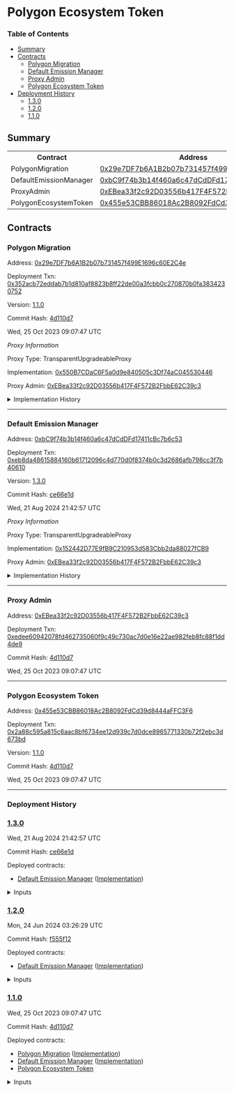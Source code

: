# Polygon Ecosystem Token


### Table of Contents
- [Summary](#summary)
- [Contracts](#contracts)
	- [Polygon Migration](#polygon-migration)
	- [Default Emission Manager](#default-emission-manager)
	- [Proxy Admin](#proxy-admin)
	- [Polygon Ecosystem Token](#polygon-ecosystem-token)
- [Deployment History](#deployment-history)
	- [1.3.0](#130)
	- [1.2.0](#120)
	- [1.1.0](#110)

## Summary
  <table>
  <tr>
      <th>Contract</th>
      <th>Address</th>
      <th>Version</th>
  </tr><tr>
      <td>PolygonMigration</td>
      <td><a href="https://etherscan.io/address/0x29e7DF7b6A1B2b07b731457f499E1696c60E2C4e" target="_blank">0x29e7DF7b6A1B2b07b731457f499E1696c60E2C4e</a></td>
      <td>1.1.0</td>
      </tr>
<tr>
      <td>DefaultEmissionManager</td>
      <td><a href="https://etherscan.io/address/0xbC9f74b3b14f460a6c47dCdDFd17411cBc7b6c53" target="_blank">0xbC9f74b3b14f460a6c47dCdDFd17411cBc7b6c53</a></td>
      <td>1.3.0</td>
      </tr>
<tr>
      <td>ProxyAdmin</td>
      <td><a href="https://etherscan.io/address/0xEBea33f2c92D03556b417F4F572B2FbbE62C39c3" target="_blank">0xEBea33f2c92D03556b417F4F572B2FbbE62C39c3</a></td>
      <td>N/A</td>
      </tr>
<tr>
      <td>PolygonEcosystemToken</td>
      <td><a href="https://etherscan.io/address/0x455e53CBB86018Ac2B8092FdCd39d8444aFFC3F6" target="_blank">0x455e53CBB86018Ac2B8092FdCd39d8444aFFC3F6</a></td>
      <td>1.1.0</td>
      </tr></table>

## Contracts

### Polygon Migration

Address: [0x29e7DF7b6A1B2b07b731457f499E1696c60E2C4e](https://etherscan.io/address/0x29e7DF7b6A1B2b07b731457f499E1696c60E2C4e)

Deployment Txn: [0x352acb72eddab7b1d810af8823b8ff22de00a3fcbb0c270870b0fa3834230752](https://etherscan.io/tx/0x352acb72eddab7b1d810af8823b8ff22de00a3fcbb0c270870b0fa3834230752)

Version: [1.1.0](https://github.com/0xPolygon/pol-token/releases/tag/1.1.0)

Commit Hash: [4d110d7](https://github.com/0xPolygon/pol-token/commit/4d110d71d5904bb7fb6ef4ffabd774aee519d1ad)

Wed, 25 Oct 2023 09:07:47 UTC


_Proxy Information_



Proxy Type: TransparentUpgradeableProxy



Implementation: [0x550B7CDaC6F5a0d9e840505c3Df74aC045530446](https://etherscan.io/address/0x550B7CDaC6F5a0d9e840505c3Df74aC045530446)



Proxy Admin: [0xEBea33f2c92D03556b417F4F572B2FbbE62C39c3](https://etherscan.io/address/0xEBea33f2c92D03556b417F4F572B2FbbE62C39c3)



<details>
<summary>Implementation History</summary>
<table>
    <tr>
        <th>Version</th>
        <th>Address</th>
        <th>Commit Hash</th>
    </tr>
    <tr>
        <td><a href="https://github.com/0xPolygon/pol-token/releases/tag/1.1.0" target="_blank">1.1.0</a></td>
        <td><a href="https://etherscan.io/address/0x550B7CDaC6F5a0d9e840505c3Df74aC045530446" target="_blank">0x550B7CDaC6F5a0d9e840505c3Df74aC045530446</a></td>
        <td><a href="https://github.com/0xPolygon/pol-token/commit/4d110d71d5904bb7fb6ef4ffabd774aee519d1ad" target="_blank">4d110d7</a></td>
    </tr>
</table>
</details>
  

 --- 

### Default Emission Manager

Address: [0xbC9f74b3b14f460a6c47dCdDFd17411cBc7b6c53](https://etherscan.io/address/0xbC9f74b3b14f460a6c47dCdDFd17411cBc7b6c53)

Deployment Txn: [0xeb8da48615884160b61712096c4d770d0f8374b0c3d2686afb798cc3f7b40610](https://etherscan.io/tx/0xeb8da48615884160b61712096c4d770d0f8374b0c3d2686afb798cc3f7b40610)

Version: [1.3.0](https://github.com/0xPolygon/pol-token/releases/tag/1.3.0)

Commit Hash: [ce66e1d](https://github.com/0xPolygon/pol-token/commit/ce66e1df19277a5dabcd6aa97dbd4f588409567e)

Wed, 21 Aug 2024 21:42:57 UTC


_Proxy Information_



Proxy Type: TransparentUpgradeableProxy



Implementation: [0x152442D77E9fB9C210953d583Cbb2da88027fCB9](https://etherscan.io/address/0x152442D77E9fB9C210953d583Cbb2da88027fCB9)



Proxy Admin: [0xEBea33f2c92D03556b417F4F572B2FbbE62C39c3](https://etherscan.io/address/0xEBea33f2c92D03556b417F4F572B2FbbE62C39c3)



<details>
<summary>Implementation History</summary>
<table>
    <tr>
        <th>Version</th>
        <th>Address</th>
        <th>Commit Hash</th>
    </tr>
    <tr>
        <td><a href="https://github.com/0xPolygon/pol-token/releases/tag/1.3.0" target="_blank">1.3.0</a></td>
        <td><a href="https://etherscan.io/address/0x152442D77E9fB9C210953d583Cbb2da88027fCB9" target="_blank">0x152442D77E9fB9C210953d583Cbb2da88027fCB9</a></td>
        <td><a href="https://github.com/0xPolygon/pol-token/commit/ce66e1df19277a5dabcd6aa97dbd4f588409567e" target="_blank">ce66e1d</a></td>
    </tr>
    <tr>
        <td><a href="https://github.com/0xPolygon/pol-token/releases/tag/1.2.0" target="_blank">1.2.0</a></td>
        <td><a href="https://etherscan.io/address/0x5e875267f65537768435C3C6C81cd313a570B422" target="_blank">0x5e875267f65537768435C3C6C81cd313a570B422</a></td>
        <td><a href="https://github.com/0xPolygon/pol-token/commit/f555f1245af276b416089ba2cecbe94a16f9a54d" target="_blank">f555f12</a></td>
    </tr>
    <tr>
        <td><a href="https://github.com/0xPolygon/pol-token/releases/tag/1.1.0" target="_blank">1.1.0</a></td>
        <td><a href="https://etherscan.io/address/0x2126E6952C3af75C9D4CF21f63F509195C79ce44" target="_blank">0x2126E6952C3af75C9D4CF21f63F509195C79ce44</a></td>
        <td><a href="https://github.com/0xPolygon/pol-token/commit/4d110d71d5904bb7fb6ef4ffabd774aee519d1ad" target="_blank">4d110d7</a></td>
    </tr>
</table>
</details>
  

 --- 

### Proxy Admin

Address: [0xEBea33f2c92D03556b417F4F572B2FbbE62C39c3](https://etherscan.io/address/0xEBea33f2c92D03556b417F4F572B2FbbE62C39c3)

Deployment Txn: [0xedee60942078fd462735060f9c49c730ac7d0e16e22ae982feb8fc88f1dd4de9](https://etherscan.io/tx/0xedee60942078fd462735060f9c49c730ac7d0e16e22ae982feb8fc88f1dd4de9)



Commit Hash: [4d110d7](https://github.com/0xPolygon/pol-token/commit/4d110d71d5904bb7fb6ef4ffabd774aee519d1ad)

Wed, 25 Oct 2023 09:07:47 UTC


 --- 

### Polygon Ecosystem Token

Address: [0x455e53CBB86018Ac2B8092FdCd39d8444aFFC3F6](https://etherscan.io/address/0x455e53CBB86018Ac2B8092FdCd39d8444aFFC3F6)

Deployment Txn: [0x2a88c595a815c6aac8bf6734ee12d939c7d0dce8965771330b72f2ebc3d673bd](https://etherscan.io/tx/0x2a88c595a815c6aac8bf6734ee12d939c7d0dce8965771330b72f2ebc3d673bd)

Version: [1.1.0](https://github.com/0xPolygon/pol-token/releases/tag/1.1.0)

Commit Hash: [4d110d7](https://github.com/0xPolygon/pol-token/commit/4d110d71d5904bb7fb6ef4ffabd774aee519d1ad)

Wed, 25 Oct 2023 09:07:47 UTC


----


### Deployment History


### [1.3.0](https://github.com/0xPolygon/pol-token/releases/tag/1.3.0)

Wed, 21 Aug 2024 21:42:57 UTC

Commit Hash: [ce66e1d](https://github.com/0xPolygon/pol-token/commit/ce66e1df19277a5dabcd6aa97dbd4f588409567e)

Deployed contracts:

- [Default Emission Manager](https://etherscan.io/address/0xbC9f74b3b14f460a6c47dCdDFd17411cBc7b6c53) ([Implementation](https://etherscan.io/address/0x152442D77E9fB9C210953d583Cbb2da88027fCB9))

<details>
<summary>Inputs</summary>
<table>
    <tr>
        <th>Parameter</th>
        <th>Value</th>
    </tr>
    
<tr>
    <td>emissionManagerProxy</td>
    <td>0xbC9f74b3b14f460a6c47dCdDFd17411cBc7b6c53</td>
</tr>

<tr>
    <td>emProxyAdmin</td>
    <td>0xEBea33f2c92D03556b417F4F572B2FbbE62C39c3</td>
</tr>
</table>
</details>
    


### [1.2.0](https://github.com/0xPolygon/pol-token/releases/tag/1.2.0)

Mon, 24 Jun 2024 03:26:29 UTC

Commit Hash: [f555f12](https://github.com/0xPolygon/pol-token/commit/f555f1245af276b416089ba2cecbe94a16f9a54d)

Deployed contracts:

- [Default Emission Manager](https://etherscan.io/address/0xbC9f74b3b14f460a6c47dCdDFd17411cBc7b6c53) ([Implementation](https://etherscan.io/address/0x5e875267f65537768435C3C6C81cd313a570B422))

<details>
<summary>Inputs</summary>
<table>
    <tr>
        <th>Parameter</th>
        <th>Value</th>
    </tr>
    
<tr>
    <td>emissionManagerProxy</td>
    <td>0xbC9f74b3b14f460a6c47dCdDFd17411cBc7b6c53</td>
</tr>

<tr>
    <td>emProxyAdmin</td>
    <td>0xEBea33f2c92D03556b417F4F572B2FbbE62C39c3</td>
</tr>

<tr>
    <td>treasury</td>
    <td>0x86380e136A3AaD5677A210Ad02713694c4E6a5b9</td>
</tr>
</table>
</details>
    


### [1.1.0](https://github.com/0xPolygon/pol-token/releases/tag/1.1.0)

Wed, 25 Oct 2023 09:07:47 UTC

Commit Hash: [4d110d7](https://github.com/0xPolygon/pol-token/commit/4d110d71d5904bb7fb6ef4ffabd774aee519d1ad)

Deployed contracts:

- [Polygon Migration](https://etherscan.io/address/0x29e7DF7b6A1B2b07b731457f499E1696c60E2C4e) ([Implementation](https://etherscan.io/address/0x550B7CDaC6F5a0d9e840505c3Df74aC045530446))
- [Default Emission Manager](https://etherscan.io/address/0xbC9f74b3b14f460a6c47dCdDFd17411cBc7b6c53) ([Implementation](https://etherscan.io/address/0x2126E6952C3af75C9D4CF21f63F509195C79ce44))
- [Polygon Ecosystem Token](https://etherscan.io/address/0x455e53CBB86018Ac2B8092FdCd39d8444aFFC3F6)

<details>
<summary>Inputs</summary>
<table>
    <tr>
        <th>Parameter</th>
        <th>Value</th>
    </tr>
    
<tr>
    <td>matic</td>
    <td>0x7D1AfA7B718fb893dB30A3aBc0Cfc608AaCfeBB0</td>
</tr>

<tr>
    <td>protocolCouncil</td>
    <td>0x29A6f32f36EDeD399763524018F17F03B1435b18</td>
</tr>

<tr>
    <td>treasury</td>
    <td>0x2ff25495d77f380d5F65B95F103181aE8b1cf898</td>
</tr>

<tr>
    <td>stakeManager</td>
    <td>0x5e3Ef299fDDf15eAa0432E6e66473ace8c13D908</td>
</tr>

<tr>
    <td>emergencyCouncil</td>
    <td>0x37D085ca4a24f6b29214204E8A8666f12cf19516</td>
</tr>
</table>
</details>
    